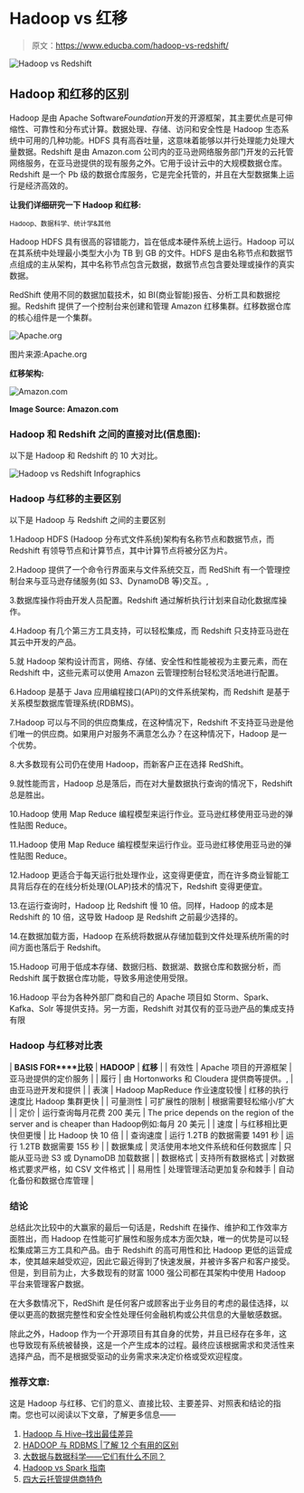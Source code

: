# Hadoop vs 红移

> 原文：<https://www.educba.com/hadoop-vs-redshift/>

![Hadoop vs Redshift](img/0fdf625c6a670e75c3a2b8e33a1e2de8.png)



## Hadoop 和红移的区别

Hadoop 是由 Apache Software*Foundation*开发的开源框架，其主要优点是可伸缩性、可靠性和分布式计算。数据处理、存储、访问和安全性是 Hadoop 生态系统中可用的几种功能。HDFS 具有高吞吐量，这意味着能够以并行处理能力处理大量数据。Redshift 是由 Amazon.com 公司内的亚马逊网络服务部门开发的云托管网络服务，在亚马逊提供的现有服务之外。它用于设计云中的大规模数据仓库。Redshift 是一个 Pb 级的数据仓库服务，它是完全托管的，并且在大型数据集上运行是经济高效的。

**让我们详细研究一下 Hadoop 和红移:**

<small>Hadoop、数据科学、统计学&其他</small>

Hadoop HDFS 具有很高的容错能力，旨在低成本硬件系统上运行。Hadoop 可以在其系统中处理最小类型大小为 TB 到 GB 的文件。HDFS 是由名称节点和数据节点组成的主从架构，其中名称节点包含元数据，数据节点包含要处理或操作的真实数据。

RedShift 使用不同的数据加载技术，如 BI(商业智能)报告、分析工具和数据挖掘。Redshift 提供了一个控制台来创建和管理 Amazon 红移集群。红移数据仓库的核心组件是一个集群。

![Apache.org](img/e8a1f509e6a989fc294be169c5799de8.png)



图片来源:Apache.org

**红移架构:**

![Amazon.com](img/9344d29f380565981ed77883f29dbd36.png)



**Image Source: Amazon.com**

### Hadoop 和 Redshift 之间的直接对比(信息图):

以下是 Hadoop 和 Redshift 的 10 大对比。

![Hadoop vs Redshift Infographics](img/367376817883444a54c5b32143c71e89.png)



### Hadoop 与红移的主要区别

以下是 Hadoop 与 Redshift 之间的主要区别

1.Hadoop HDFS (Hadoop 分布式文件系统)架构有名称节点和数据节点，而 Redshift 有领导节点和计算节点，其中计算节点将被分区为片。

2.Hadoop 提供了一个命令行界面来与文件系统交互，而 RedShift 有一个管理控制台来与亚马逊存储服务(如 S3、DynamoDB 等)交互。,

3.数据库操作将由开发人员配置。Redshift 通过解析执行计划来自动化数据库操作。

4.Hadoop 有几个第三方工具支持，可以轻松集成，而 Redshift 只支持亚马逊在其云中开发的产品。

5.就 Hadoop 架构设计而言，网络、存储、安全性和性能被视为主要元素，而在 Redshift 中，这些元素可以使用 Amazon 云管理控制台轻松灵活地进行配置。

6.Hadoop 是基于 Java 应用编程接口(API)的文件系统架构，而 Redshift 是基于关系模型数据库管理系统(RDBMS)。

7.Hadoop 可以与不同的供应商集成，在这种情况下，Redshift 不支持亚马逊是他们唯一的供应商。如果用户对服务不满意怎么办？在这种情况下，Hadoop 是一个优势。

8.大多数现有公司仍在使用 Hadoop，而新客户正在选择 RedShift。

9.就性能而言，Hadoop 总是落后，而在对大量数据执行查询的情况下，Redshift 总是胜出。

10.Hadoop 使用 Map Reduce 编程模型来运行作业。亚马逊红移使用亚马逊的弹性贴图 Reduce。

11.Hadoop 使用 Map Reduce 编程模型来运行作业。亚马逊红移使用亚马逊的弹性贴图 Reduce。

12.Hadoop 更适合于每天运行批处理作业，这变得更便宜，而在许多商业智能工具背后存在的在线分析处理(OLAP)技术的情况下，Redshift 变得更便宜。

13.在运行查询时，Hadoop 比 Redshift 慢 10 倍。同样，Hadoop 的成本是 Redshift 的 10 倍，这导致 Hadoop 是 Redshift 之前最少选择的。

14.在数据加载方面，Hadoop 在系统将数据从存储加载到文件处理系统所需的时间方面也落后于 Redshift。

15.Hadoop 可用于低成本存储、数据归档、数据湖、数据仓库和数据分析，而 Redshift 属于数据仓库功能，导致多用途使用受限。

16.Hadoop 平台为各种外部厂商和自己的 Apache 项目如 Storm、Spark、Kafka、Solr 等提供支持。另一方面，Redshift 对其仅有的亚马逊产品的集成支持有限

### Hadoop 与红移对比表

| **BASIS FOR****比较** | **HADOOP** | **红移** |
| 有效性 | Apache 项目的开源框架 | 亚马逊提供的定价服务 |
| 履行 | 由 Hortonworks 和 Cloudera 提供商等提供。, | 由亚马逊开发和提供 |
| 表演 | Hadoop MapReduce 作业速度较慢 | 红移的执行速度比 Hadoop 集群更快 |
| 可量测性 | 可扩展性的限制 | 根据需要轻松缩小/扩大 |
| 定价 | 运行查询每月花费 200 美元 | The price depends on the region of the server and is cheaper than Hadoop例如:每月 20 美元 |
| 速度 | 与红移相比更快但更慢 | 比 Hadoop 快 10 倍 |
| 查询速度 | 运行 1.2TB 的数据需要 1491 秒 | 运行 1.2TB 数据需要 155 秒 |
| 数据集成 | 灵活使用本地文件系统和任何数据库 | 只能从亚马逊 S3 或 DynamoDB 加载数据 |
| 数据格式 | 支持所有数据格式 | 对数据格式要求严格，如 CSV 文件格式 |
| 易用性 | 处理管理活动更加复杂和棘手 | 自动化备份和数据仓库管理 |

### 结论

总结此次比较中的大赢家的最后一句话是，Redshift 在操作、维护和工作效率方面胜出，而 Hadoop 在性能可扩展性和服务成本方面欠缺，唯一的优势是可以轻松集成第三方工具和产品。由于 Redshift 的高可用性和比 Hadoop 更低的运营成本，使其越来越受欢迎，因此它最近得到了快速发展，并被许多客户和客户接受。但是，到目前为止，大多数现有的财富 1000 强公司都在其架构中使用 Hadoop 平台来管理客户数据。

在大多数情况下，RedShift 是任何客户或顾客出于业务目的考虑的最佳选择，以便以更高的数据完整性和安全性处理任何金融机构或公共信息的大量敏感数据。

除此之外，Hadoop 作为一个开源项目有其自身的优势，并且已经存在多年，这也导致现有系统被替换，这是一个产生成本的过程。最终应该根据需求和灵活性来选择产品，而不是根据受驱动的业务需求来决定价格或受欢迎程度。

### 推荐文章:

这是 Hadoop 与红移、它们的意义、直接比较、主要差异、对照表和结论的指南。您也可以阅读以下文章，了解更多信息——

1.  [Hadoop 与 Hive–找出最佳差异](https://www.educba.com/hadoop-vs-hive/)
2.  [HADOOP 与 RDBMS |了解 12 个有用的区别](https://www.educba.com/hadoop-vs-rdbms/)
3.  [大数据与数据科学——它们有什么不同？](https://www.educba.com/big-data-vs-data-science/)
4.  [Hadoop vs Spark 指南](https://www.educba.com/hadoop-vs-spark/)
5.  [四大云托管提供商特色](https://www.educba.com/cloud-hosting-providers/)





